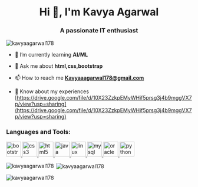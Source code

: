 <h1 align="center">Hi 👋, I'm Kavya Agarwal</h1>
<h3 align="center">A passionate IT enthusiast</h3>

<p align="left"> <img src="https://komarev.com/ghpvc/?username=kavyaagarwal178&label=Profile%20views&color=0e75b6&style=flat" alt="kavyaagarwal178" /> </p>

- 🌱 I’m currently learning **AI/ML**

- 💬 Ask me about **html,css,bootstrap**

- 📫 How to reach me **Kavyaaagarwal178@gmail.com**

- 📄 Know about my experiences [https://drive.google.com/file/d/10X23ZzkpEMyWHif5prsg3j4b9mggVX7p/view?usp=sharing](https://drive.google.com/file/d/10X23ZzkpEMyWHif5prsg3j4b9mggVX7p/view?usp=sharing)


<p align="left">
</p>

<h3 align="left">Languages and Tools:</h3>
<p align="left"> <a href="https://getbootstrap.com" target="_blank" rel="noreferrer"> 
<img src="https://www.svgrepo.com/show/353498/bootstrap.svg" alt="bootstrap" width="40" height="40"/> </a> <a href="https://www.w3schools.com/css/" target="_blank" rel="noreferrer"> 
<img src="https://www.svgrepo.com/show/303481/css-3-logo.svg" alt="css3" width="40" height="40"/> </a> <a href="https://www.w3.org/html/" target="_blank" rel="noreferrer"> 
<img src="https://www.svgrepo.com/show/452228/html-5.svg" alt="html5" width="40" height="40"/> </a> <a href="https://www.java.com" target="_blank" rel="noreferrer"> 
<img src="https://www.svgrepo.com/show/303388/java-4-logo.svg" alt="java" width="40" height="40"/> </a> <a href="https://www.linux.org/" target="_blank" rel="noreferrer"> 
<img src="https://www.svgrepo.com/show/349437/linux.svg" alt="linux" width="40" height="40"/> </a> <a href="https://www.mysql.com/" target="_blank" rel="noreferrer"> 
<img src="https://www.svgrepo.com/show/303251/mysql-logo.svg" alt="mysql" width="40" height="40"/> </a> <a href="https://www.oracle.com/" target="_blank" rel="noreferrer"> 
 <img src="https://www.svgrepo.com/show/354152/oracle.svg" alt="oracle" width="40" height="40"/> </a> <a href="https://www.python.org" target="_blank" rel="noreferrer"> 
<img src="https://www.svgrepo.com/show/452091/python.svg" alt="python" width="40" height="40"/> </a> </p>

<p><img align="left" src="https://github-readme-stats.vercel.app/api/top-langs?username=kavyaagarwal178&show_icons=true&locale=en&layout=compact" alt="kavyaagarwal178" /></p>

<p>&nbsp;<img align="center" src="https://github-readme-stats.vercel.app/api?username=kavyaagarwal178&show_icons=true&locale=en" alt="kavyaagarwal178" /></p>

<p><img align="center" src="https://github-readme-streak-stats.herokuapp.com/?user=kavyaagarwal178&" alt="kavyaagarwal178" /></p>
